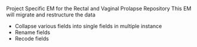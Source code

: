 Project Specific EM for the  Rectal and Vaginal Prolapse Repository
This EM will migrate and restructure the data
* Collapse various fields into single fields in multiple instance
* Rename fields
* Recode fields